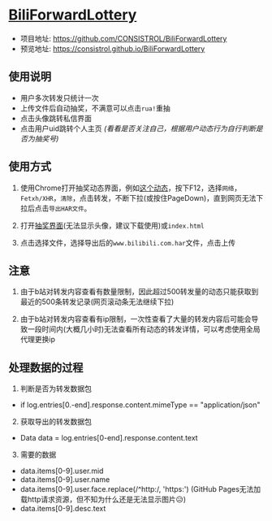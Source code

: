 # [BiliForwardLottery](https://github.com/CONSISTROL/BiliForwardLottery)
- 项目地址: https://github.com/CONSISTROL/BiliForwardLottery
- 预览地址: https://consistrol.github.io/BiliForwardLottery

## 使用说明
- 用户多次转发只统计一次
- 上传文件后自动抽奖，不满意可以点击`rua!`重抽
- 点击头像跳转私信界面
- 点击用户uid跳转个人主页 *(看看是否关注自己，根据用户动态行为自行判断是否为抽奖号)*

## 使用方式
1. 使用Chrome打开抽奖动态界面，例如<a href="https://www.bilibili.com/opus/807738213110120470" target="_blank">这个动态</a>，按下F12，选择`网络`，`Fetxh/XHR`，`清除`，点击转发，不断下拉(或按住PageDown)，直到网页无法下拉后点击`导出HAR文件`。

2. 打开[抽奖界面](https://consistrol.github.io/BiliForwardLottery/)(无法显示头像，建议下载使用)或`index.html`

3. 点击选择文件，选择导出后的`www.bilibili.com.har`文件，点击上传

## 注意
1. 由于b站对转发内容查看有数量限制，因此超过500转发量的动态只能获取到最近的500条转发记录(网页滚动条无法继续下拉)

2. 由于b站对转发内容查看有ip限制，一次性查看了大量的转发内容后可能会导致一段时间内(大概几小时)无法查看所有动态的转发详情，可以考虑使用全局代理更换ip

## 处理数据的过程
1. 判断是否为转发数据包
- if log.entries[0.-end].response.content.mimeType == "application/json"

2. 获取导出的转发数据包
- Data data = log.entries[0-end].response.content.text

3. 需要的数据
- data.items[0-9].user.mid
- data.items[0-9].user.name
- data.items[0-9].user.face.replace(/^http:/, 'https:') (GitHub Pages无法加载http请求资源，但不知为什么还是无法显示图片😥)
- data.items[0-9].desc.text
